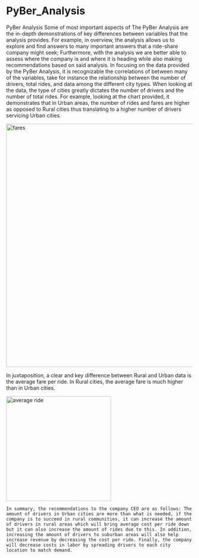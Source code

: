 # PyBer_Analysis
PyBer Analysis
	Some of most important aspects of The PyBer Analysis are the in-depth demonstrations of key differences between variables that the analysis provides. For example, in overview, the analysis allows us to explore and find answers to many important answers that a ride-share company might seek; Furthermore, with the analysis we are better able to assess where the company is and where it is heading while also making recommendations based on said analysis.
	In focusing on the data provided by the PyBer Analysis, it is recognizable the correlations of between many of the variables, take for instance the relationship between the number of drivers, total rides, and data among the different city types. When looking at the data, the type of cities greatly dictates the number of drivers and the number of total rides. For example, looking at the chart provided, it demonstrates that in Urban areas, the number of rides and fares are higher as opposed to Rural cities thus translating to a higher number of drivers servicing Urban cities. 
	
<img width="657" alt="fares" src="https://user-images.githubusercontent.com/99380969/166183911-a6b996b5-f2bd-4551-b5aa-1c1dc9efeb20.png">

  
In juxtaposition, a clear and key difference between Rural and Urban data is the average fare per ride. In Rural cities, the average fare is much higher than in Urban cities.

<img width="283" alt="average ride" src="https://user-images.githubusercontent.com/99380969/166183936-2807d8c2-4ced-4635-9684-2fc84a8775ed.png">

	In summary, the recommendations to the company CEO are as follows: The amount of drivers in Urban cities are more than what is needed, if the company is to succeed in rural communities, it can increase the amount of drivers in rural areas which will bring average cost per ride down but it can also increase the amount of rides due to this. In addition, increasing the amount of drivers to suburban areas will also help increase revenue by decreasing the cost per ride. Finally, the company will decrease costs in labor by spreading drivers to each city location to match demand.

